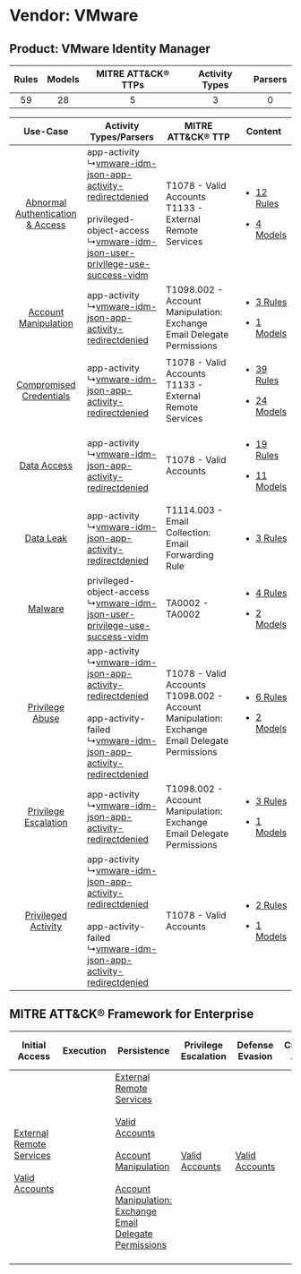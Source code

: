 Vendor: VMware
==============
Product: VMware Identity Manager
--------------------------------
| Rules | Models | MITRE ATT&CK® TTPs | Activity Types | Parsers |
|:-----:|:------:|:------------------:|:--------------:|:-------:|
|  59   |   28   |         5          |       3        |    0    |

|    Use-Case    | Activity Types/Parsers    | MITRE ATT&CK® TTP    | Content    |
|:----:| ---- | ---- | ---- |
| [Abnormal Authentication & Access](../../../UseCases/uc_abnormal_authentication_&_access.md) |  app-activity<br> ↳[vmware-idm-json-app-activity-redirectdenied](Ps/pC_vmwareidmjsonappactivityredirectdenied.md)<br><br> privileged-object-access<br> ↳[vmware-idm-json-user-privilege-use-success-vidm](Ps/pC_vmwareidmjsonuserprivilegeusesuccessvidm.md)<br> | T1078 - Valid Accounts<br>T1133 - External Remote Services<br>    | [<ul><li>12 Rules</li></ul><ul><li>4 Models</li></ul>](RM/r_m_vmware_vmware_identity_manager_Abnormal_Authentication_&_Access.md) |
|    [Account Manipulation](../../../UseCases/uc_account_manipulation.md)    |  app-activity<br> ↳[vmware-idm-json-app-activity-redirectdenied](Ps/pC_vmwareidmjsonappactivityredirectdenied.md)<br>    | T1098.002 - Account Manipulation: Exchange Email Delegate Permissions<br>    | [<ul><li>3 Rules</li></ul><ul><li>1 Models</li></ul>](RM/r_m_vmware_vmware_identity_manager_Account_Manipulation.md)    |
|          [Compromised Credentials](../../../UseCases/uc_compromised_credentials.md)          |  app-activity<br> ↳[vmware-idm-json-app-activity-redirectdenied](Ps/pC_vmwareidmjsonappactivityredirectdenied.md)<br>    | T1078 - Valid Accounts<br>T1133 - External Remote Services<br>    | [<ul><li>39 Rules</li></ul><ul><li>24 Models</li></ul>](RM/r_m_vmware_vmware_identity_manager_Compromised_Credentials.md)         |
|    [Data Access](../../../UseCases/uc_data_access.md)    |  app-activity<br> ↳[vmware-idm-json-app-activity-redirectdenied](Ps/pC_vmwareidmjsonappactivityredirectdenied.md)<br>    | T1078 - Valid Accounts<br>    | [<ul><li>19 Rules</li></ul><ul><li>11 Models</li></ul>](RM/r_m_vmware_vmware_identity_manager_Data_Access.md)    |
|    [Data Leak](../../../UseCases/uc_data_leak.md)    |  app-activity<br> ↳[vmware-idm-json-app-activity-redirectdenied](Ps/pC_vmwareidmjsonappactivityredirectdenied.md)<br>    | T1114.003 - Email Collection: Email Forwarding Rule<br>    | [<ul><li>3 Rules</li></ul>](RM/r_m_vmware_vmware_identity_manager_Data_Leak.md)    |
|    [Malware](../../../UseCases/uc_malware.md)    |  privileged-object-access<br> ↳[vmware-idm-json-user-privilege-use-success-vidm](Ps/pC_vmwareidmjsonuserprivilegeusesuccessvidm.md)<br>    | TA0002 - TA0002<br>    | [<ul><li>4 Rules</li></ul><ul><li>2 Models</li></ul>](RM/r_m_vmware_vmware_identity_manager_Malware.md)    |
|    [Privilege Abuse](../../../UseCases/uc_privilege_abuse.md)    |  app-activity<br> ↳[vmware-idm-json-app-activity-redirectdenied](Ps/pC_vmwareidmjsonappactivityredirectdenied.md)<br><br> app-activity-failed<br> ↳[vmware-idm-json-app-activity-redirectdenied](Ps/pC_vmwareidmjsonappactivityredirectdenied.md)<br>    | T1078 - Valid Accounts<br>T1098.002 - Account Manipulation: Exchange Email Delegate Permissions<br> | [<ul><li>6 Rules</li></ul><ul><li>2 Models</li></ul>](RM/r_m_vmware_vmware_identity_manager_Privilege_Abuse.md)    |
|    [Privilege Escalation](../../../UseCases/uc_privilege_escalation.md)    |  app-activity<br> ↳[vmware-idm-json-app-activity-redirectdenied](Ps/pC_vmwareidmjsonappactivityredirectdenied.md)<br>    | T1098.002 - Account Manipulation: Exchange Email Delegate Permissions<br>    | [<ul><li>3 Rules</li></ul><ul><li>1 Models</li></ul>](RM/r_m_vmware_vmware_identity_manager_Privilege_Escalation.md)    |
|    [Privileged Activity](../../../UseCases/uc_privileged_activity.md)    |  app-activity<br> ↳[vmware-idm-json-app-activity-redirectdenied](Ps/pC_vmwareidmjsonappactivityredirectdenied.md)<br><br> app-activity-failed<br> ↳[vmware-idm-json-app-activity-redirectdenied](Ps/pC_vmwareidmjsonappactivityredirectdenied.md)<br>    | T1078 - Valid Accounts<br>    | [<ul><li>2 Rules</li></ul><ul><li>1 Models</li></ul>](RM/r_m_vmware_vmware_identity_manager_Privileged_Activity.md)    |

MITRE ATT&CK® Framework for Enterprise
--------------------------------------
| Initial Access                                                                                                                                   | Execution | Persistence                                                                                                                                                                                                                                                                                                                                 | Privilege Escalation                                                | Defense Evasion                                                     | Credential Access | Discovery | Lateral Movement | Collection                                                                                                                                                            | Command and Control | Exfiltration | Impact |
| ------------------------------------------------------------------------------------------------------------------------------------------------ | --------- | ------------------------------------------------------------------------------------------------------------------------------------------------------------------------------------------------------------------------------------------------------------------------------------------------------------------------------------------- | ------------------------------------------------------------------- | ------------------------------------------------------------------- | ----------------- | --------- | ---------------- | --------------------------------------------------------------------------------------------------------------------------------------------------------------------- | ------------------- | ------------ | ------ |
| [External Remote Services](https://attack.mitre.org/techniques/T1133)<br><br>[Valid Accounts](https://attack.mitre.org/techniques/T1078)<br><br> |           | [External Remote Services](https://attack.mitre.org/techniques/T1133)<br><br>[Valid Accounts](https://attack.mitre.org/techniques/T1078)<br><br>[Account Manipulation](https://attack.mitre.org/techniques/T1098)<br><br>[Account Manipulation: Exchange Email Delegate Permissions](https://attack.mitre.org/techniques/T1098/002)<br><br> | [Valid Accounts](https://attack.mitre.org/techniques/T1078)<br><br> | [Valid Accounts](https://attack.mitre.org/techniques/T1078)<br><br> |                   |           |                  | [Email Collection](https://attack.mitre.org/techniques/T1114)<br><br>[Email Collection: Email Forwarding Rule](https://attack.mitre.org/techniques/T1114/003)<br><br> |                     |              |        |